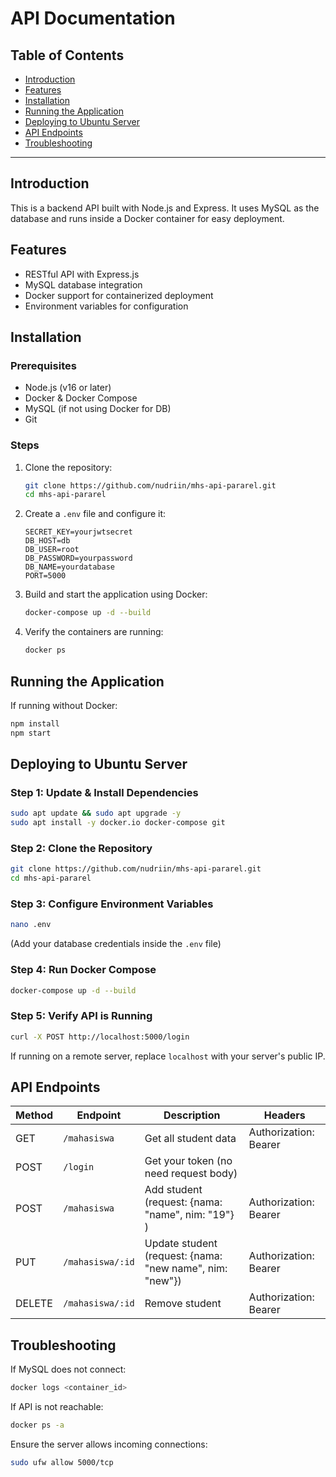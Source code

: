 # API Documentation

## Table of Contents
- [Introduction](#introduction)
- [Features](#features)
- [Installation](#installation)
- [Running the Application](#running-the-application)
- [Deploying to Ubuntu Server](#deploying-to-ubuntu-server)
- [API Endpoints](#api-endpoints)
- [Troubleshooting](#troubleshooting)

---

## Introduction
This is a backend API built with Node.js and Express. It uses MySQL as the database and runs inside a Docker container for easy deployment.

## Features
- RESTful API with Express.js
- MySQL database integration
- Docker support for containerized deployment
- Environment variables for configuration

## Installation

### Prerequisites
- Node.js (v16 or later)
- Docker & Docker Compose
- MySQL (if not using Docker for DB)
- Git

### Steps
1. Clone the repository:
   ```bash
   git clone https://github.com/nudriin/mhs-api-pararel.git
   cd mhs-api-pararel
   ```
2. Create a `.env` file and configure it:
   ```env
   SECRET_KEY=yourjwtsecret
   DB_HOST=db
   DB_USER=root
   DB_PASSWORD=yourpassword
   DB_NAME=yourdatabase
   PORT=5000
   ```
3. Build and start the application using Docker:
   ```bash
   docker-compose up -d --build
   ```
4. Verify the containers are running:
   ```bash
   docker ps
   ```

## Running the Application
If running without Docker:
```bash
npm install
npm start
```

## Deploying to Ubuntu Server

### Step 1: Update & Install Dependencies
```bash
sudo apt update && sudo apt upgrade -y
sudo apt install -y docker.io docker-compose git
```

### Step 2: Clone the Repository
```bash
git clone https://github.com/nudriin/mhs-api-pararel.git
cd mhs-api-pararel
```

### Step 3: Configure Environment Variables
```bash
nano .env
```
(Add your database credentials inside the `.env` file)

### Step 4: Run Docker Compose
```bash
docker-compose up -d --build
```

### Step 5: Verify API is Running
```bash
curl -X POST http://localhost:5000/login
```

If running on a remote server, replace `localhost` with your server's public IP.

## API Endpoints
| Method |     Endpoint    |                       Description                        |            Headers            |
|--------|-----------------|----------------------------------------------------------|-------------------------------|
| GET    | `/mahasiswa`    | Get all student data                                     | Authorization: Bearer <token> |
| POST   | `/login`        | Get your token (no need request body)                    |                               |
| POST   | `/mahasiswa`    | Add student (request: {nama: "name", nim: "19"} )        | Authorization: Bearer <token> |
| PUT    | `/mahasiswa/:id`| Update student (request: {nama: "new name", nim: "new"}) | Authorization: Bearer <token> |
| DELETE | `/mahasiswa/:id`| Remove student                                           | Authorization: Bearer <token> |
 
## Troubleshooting
If MySQL does not connect:
```bash
docker logs <container_id>
```
If API is not reachable:
```bash
docker ps -a
```
Ensure the server allows incoming connections:
```bash
sudo ufw allow 5000/tcp
```

